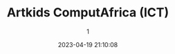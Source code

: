 ---
index: 7263
title: "Artkids ComputAfrica (ICT)"
subtitle: ""
author: 1
date: "2023-04-19 21:10:08"
date_gmt: "2023-04-19 19:10:08"
excerpt: ""
content: "<p>\r\nDoor de toegewijde diensten van jeugdige computertechnologietrainers, draagt ArtKids de kennis van computers (ICT) over aan onze jongeren en betrekt ze hen tegelijkertijd bij bedrijven die ICT als drijfveer gebruiken. Op deze manier zouden onze kinderen de opgedane kennis van ICT praktisch gebruiken om zaken te doen en inkomsten te genereren, terwijl ze nog steeds het praktische gebruik van ICT leren.\r\n</p>\r\n<p>\r\nArtKids~ICT hanteert een vereenvoudigd computertechnologiecurriculum genaamd 'Computer ABCD' waarmee kennis over computertechnologie wordt overgedragen. Evenzo wordt de kennis van smartphones, Androids en apps overgedragen aan ArtKids, die de opgedane kennis onmiddellijk gebruiken om online bedrijven op te zetten terwijl ze hun technologische vaardigheid demonstreren.\r\n</p>\r\n<p>\r\nOm uw kind in te schrijven voor ArtKids~ICT, klik hier...\r\nDoneren\r\nStudiebeurs\r\nSponsor\r\n</p>\r\n\r\n            <figure class=\"image is-2by1 box effect-selena has-text-left has-text-white has-text-weight-semibold has-text-shadow\">\r\n                <div class=\"dcll-bgwrap\" style=\"background-color:#352c23;\"></div><img src=\"data:image/gif;base64,R0lGODlhAQABAIABADUsIwAAACwAAAAAAQABAAACAkQBADs=\" data-src=\"https://www.artkidsfoundation.org/app/uploads/2023/04/computeafrica-2-270x180.jpg\" alt=\"\" width=\"270\" height=\"180\" class=\"lazyload alignnone size-medium wp-image-7260 dcll-image dcll-placeholder\" />\r\n\r\n                <figcaption>\r\n                    <p class=\"title has-text-white is-size-5-desktop is-size-6-touch\"></p>\r\n                    <p class=\"subtitle has-text-white is-size-6-desktop is-size-7-touch\"></p>\r\n                    <p class=\"content\"></p>\r\n                </figcaption>\r\n            </figure>\r\n\r\n"
status: "publish"
comment_status: "closed"
name: "artkids-computafrica-ict"
modified: "2023-04-19 22:14:23"
modified_gmt: "2023-04-19 20:14:23"
content_filtered: ""
parent: 296
guid: "https://www.artkidsfoundation.org/?page_id=7263"
type: "page"
comment_count: 0
categories: []
tags: []
---